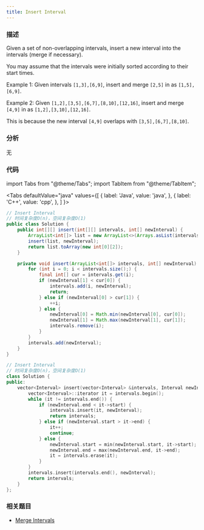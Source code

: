 ```yaml
---
title: Insert Interval
---
```


### 描述

Given a set of non-overlapping intervals, insert a new interval into the intervals (merge if necessary).

You may assume that the intervals were initially sorted according to their start times.

Example 1:
Given intervals `[1,3],[6,9]`, insert and merge `[2,5]` in as `[1,5],[6,9]`.

Example 2:
Given `[1,2],[3,5],[6,7],[8,10],[12,16]`, insert and merge `[4,9]` in as `[1,2],[3,10],[12,16]`.

This is because the new interval `[4,9]` overlaps with `[3,5],[6,7],[8,10]`.

### 分析

无

### 代码

import Tabs from "@theme/Tabs";
import TabItem from "@theme/TabItem";

<Tabs
defaultValue="java"
values={[
{ label: 'Java', value: 'java', },
{ label: 'C++', value: 'cpp', },
]
}>
<TabItem value="java">

```java
// Insert Interval
// 时间复杂度O(n)，空间复杂度O(1)
public class Solution {
    public int[][] insert(int[][] intervals, int[] newInterval) {
        ArrayList<int[]> list = new ArrayList<>(Arrays.asList(intervals));
        insert(list, newInterval);
        return list.toArray(new int[0][2]);
    }

    private void insert(ArrayList<int[]> intervals, int[] newInterval) {
        for (int i = 0; i < intervals.size();) {
            final int[] cur = intervals.get(i);
            if (newInterval[1] < cur[0]) {
                intervals.add(i, newInterval);
                return;
            } else if (newInterval[0] > cur[1]) {
                ++i;
            } else {
                newInterval[0] = Math.min(newInterval[0], cur[0]);
                newInterval[1] = Math.max(newInterval[1], cur[1]);
                intervals.remove(i);
            }
        }
        intervals.add(newInterval);
    }
}
```

</TabItem>
<TabItem value="cpp">

```cpp
// Insert Interval
// 时间复杂度O(n)，空间复杂度O(1)
class Solution {
public:
    vector<Interval> insert(vector<Interval> &intervals, Interval newInterval) {
        vector<Interval>::iterator it = intervals.begin();
        while (it != intervals.end()) {
            if (newInterval.end < it->start) {
                intervals.insert(it, newInterval);
                return intervals;
            } else if (newInterval.start > it->end) {
                it++;
                continue;
            } else {
                newInterval.start = min(newInterval.start, it->start);
                newInterval.end = max(newInterval.end, it->end);
                it = intervals.erase(it);
            }
        }
        intervals.insert(intervals.end(), newInterval);
        return intervals;
    }
};
```

</TabItem>
</Tabs>

### 相关题目

- [Merge Intervals](merge-intervals.md)
